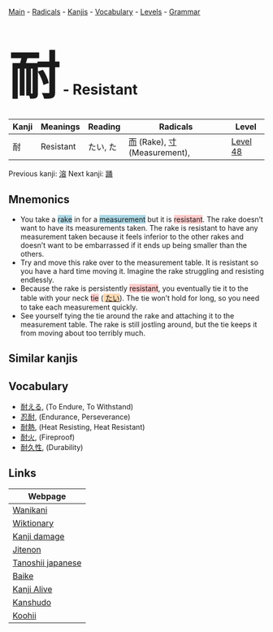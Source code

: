 <style> bigfont {font-size: 100px}</style>
[Main](../README.md) -
[Radicals](../radicals.md) -
[Kanjis](../kanjis.md) -
[Vocabulary](../vocabulary.md) -
[Levels](../levels.md) -
[Grammar](../grammar.md)
# <bigfont> 耐</bigfont> - Resistant 

| Kanji | Meanings | Reading | Radicals | Level |
| --- | --- | --- | --- | --- |
| 耐 | Resistant | たい, た | [而](../radicals/而.md) (Rake), [寸](../radicals/寸.md) (Measurement),  | [Level 48](../levels/wk_level48.md) |

Previous kanji: [溶](溶.md) Next kanji: [踊](踊.md) 

## Mnemonics
 * You take a <span style="background-color:#ADD8E6"> rake</span> in for a <span style="background-color:#ADD8E6"> measurement</span> but it is <span style="background-color:#ffcccb"> resistant</span>. The rake doesn’t want to have its measurements taken. The rake is resistant to have any measurement taken because it feels inferior to the other rakes and doesn’t want to be embarrassed if it ends up being smaller than the others.
* Try and move this rake over to the measurement table. It is resistant so you have a hard time moving it. Imagine the rake struggling and resisting endlessly.
* Because the rake is persistently <span style="background-color:#ffcccb"> resistant</span>, you eventually tie it to the table with your neck <span style="background-color:#ffcccb"> tie</span> (<span style="background-color:#fed8b1"> [たい](https://jisho.org/search/たい)</span>). The tie won’t hold for long, so you need to take each measurement quickly.
* See yourself tying the tie around the rake and attaching it to the measurement table. The rake is still jostling around, but the tie keeps it from moving about too terribly much.


## Similar kanjis
 


## Vocabulary
 * [耐える](../vocabulary/耐.md), (To Endure, To Withstand)
* [忍耐](../vocabulary/耐.md), (Endurance, Perseverance)
* [耐熱](../vocabulary/耐.md), (Heat Resisting, Heat Resistant)
* [耐火](../vocabulary/耐.md), (Fireproof)
* [耐久性](../vocabulary/耐.md), (Durability)



## Links 

| Webpage |
| --- |
| [Wanikani          ](https://www.wanikani.com/kanji/耐) |
| [Wiktionary        ](https://en.wiktionary.org/wiki/耐) |
| [Kanji damage      ](http://www.kanjidamage.com/kanji/search?utf8=✓&q=耐) |
| [Jitenon           ](https://jitenon.com/kanji/耐) |
| [Tanoshii japanese ](https://www.tanoshiijapanese.com/dictionary/kanji.cfm?k=耐) |
| [Baike             ](https://baike.baidu.com/item/耐) |
| [Kanji Alive       ](https://app.kanjialive.com/耐) |
| [Kanshudo          ](https://www.kanshudo.com/searchmn?q=耐) |
| [Koohii            ](https://kanji.koohii.com/study/kanji/耐) |
